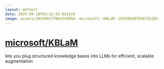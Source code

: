 ```yaml
---
layout: default
date: 2025-09-18T03:12:53.021419
image: assets/20250917T003349050--microsoft--KBLaM--20250918T030755281--cropped.png
---
```


# [microsoft/KBLaM](https://github.com/microsoft/KBLaM)

lets you plug structured knowledge bases into LLMs for efficient, scalable augmentation
